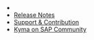 * <!-- markdown-link-check-disable -->
* [Release Notes](/release-notes.md)
* [Support & Contribution](/support-contribution.md) <!-- markdown-link-check-enable -->
* [Kyma on SAP Community](https://community.sap.com/topics/kyma)